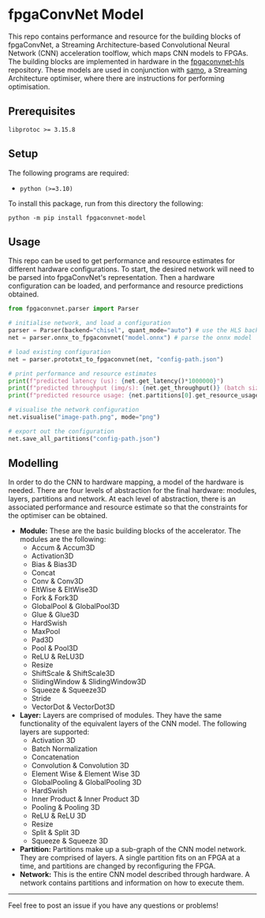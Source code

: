 # fpgaConvNet Model

This repo contains performance and resource for the building blocks of fpgaConvNet, a Streaming Architecture-based Convolutional Neural Network (CNN) acceleration toolflow, which maps CNN models to FPGAs. The building blocks are implemented in hardware in the [fpgaconvnet-hls](https://github.com/AlexMontgomerie/fpgaconvnet-hls) repository. These models are used in conjunction with [samo](https://github.com/AlexMontgomerie/samo), a Streaming Architecture optimiser, where there are instructions for performing optimisation.

## Prerequisites
`libprotoc >= 3.15.8`
## Setup

The following programs are required:

- `python (>=3.10)`

To install this package, run from this directory the following:

```
python -m pip install fpgaconvnet-model
```

## Usage

This repo can be used to get performance and resource estimates for different hardware configurations. To start, the desired network will need to be parsed into fpgaConvNet's representation. Then a hardware configuration can be loaded, and performance and resource predictions obtained.

```python
from fpgaconvnet.parser import Parser

# initialise network, and load a configuration
parser = Parser(backend="chisel", quant_mode="auto") # use the HLS backend with 16-bit fixed-point quantisation
net = parser.onnx_to_fpgaconvnet("model.onnx") # parse the onnx model

# load existing configuration
net = parser.prototxt_to_fpgaconvnet(net, "config-path.json")

# print performance and resource estimates
print(f"predicted latency (us): {net.get_latency()*1000000}")
print(f"predicted throughput (img/s): {net.get_throughput()} (batch size={net.batch_size})")
print(f"predicted resource usage: {net.partitions[0].get_resource_usage()}")

# visualise the network configuration
net.visualise("image-path.png", mode="png")

# export out the configuration
net.save_all_partitions("config-path.json")
```

## Modelling

In order to do the CNN to hardware mapping, a model of the hardware is needed. There are four levels of abstraction for the final hardware: modules, layers, partitions and network. At each level of abstraction, there is an associated performance and resource estimate so that the constraints for the optimiser can be obtained.

- __Module:__ These are the basic building blocks of the accelerator. The modules are the following:
  - Accum & Accum3D
  - Activation3D
  - Bias & Bias3D
  - Concat
  - Conv & Conv3D
  - EltWise & EltWise3D
  - Fork & Fork3D
  - GlobalPool & GlobalPool3D
  - Glue & Glue3D
  - HardSwish
  - MaxPool
  - Pad3D
  - Pool & Pool3D
  - ReLU & ReLU3D
  - Resize
  - ShiftScale & ShiftScale3D
  - SlidingWindow & SlidingWindow3D
  - Squeeze & Squeeze3D
  - Stride
  - VectorDot & VectorDot3D
- __Layer:__ Layers are comprised of modules. They have the same functionality of the equivalent layers of the CNN model. The following layers are supported:
  - Activation 3D
  - Batch Normalization
  - Concatenation
  - Convolution & Convolution 3D
  - Element Wise & Element Wise 3D
  - GlobalPooling & GlobalPooling 3D
  - HardSwish
  - Inner Product & Inner Product 3D
  - Pooling & Pooling 3D
  - ReLU & ReLU 3D
  - Resize
  - Split & Split 3D
  - Squeeze & Squeeze 3D
- __Partition:__ Partitions make up a sub-graph of the CNN model network. They are comprised of layers. A single partition fits on an FPGA at a time, and partitions are changed by reconfiguring the FPGA.
- __Network:__ This is the entire CNN model described through hardware. A network contains partitions and information on how to execute them.

---

Feel free to post an issue if you have any questions or problems!
